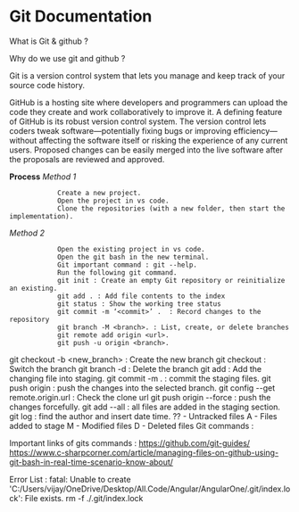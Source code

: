 # Git Documentation


What is Git & github ?


Why do we use git and github ?

Git is a version control system that lets you manage and keep track of your source code history.

GitHub is a hosting site where developers and programmers can upload the code they create and work collaboratively to improve it. A defining feature of GitHub is its robust version control system. The version control lets coders tweak software—potentially fixing bugs or improving efficiency—without affecting the software itself or risking the experience of any current users. Proposed changes can be easily merged into the live software after the proposals are reviewed and approved.

**Process**
   *Method 1*
        
                Create a new project.
                Open the project in vs code.
                Clone the repositories (with a new folder, then start the implementation).
                
   *Method 2*
                
                Open the existing project in vs code.
                Open the git bash in the new terminal.
                Git important command : git --help.
                Run the following git command.
                git init : Create an empty Git repository or reinitialize an existing.
                git add . : Add file contents to the index
                git status : Show the working tree status
                git commit -m ‘<commit>’ .  : Record changes to the repository
                git branch -M <branch>. : List, create, or delete branches
                git remote add origin <url>.
                git push -u origin <branch>.

git checkout -b <new_branch> : Create the new branch
git checkout <branch> : Switch the branch
git branch -d  <branch> : Delete the branch
git add <file> : Add the changing file into staging.
git commit -m <commit> . : commit the staging files.
git push origin <branch> : push the changes into the selected branch.
git config --get remote.origin.url : Check the clone url
git push origin <branch> --force : push the changes forcefully.
git add --all : all files are added in the staging section.
 git log : find the author and insert date time.
?? - Untracked files
A - Files added to stage 
M - Modified files 
D - Deleted files
Git commands : 


Important links of gits commands : 
https://github.com/git-guides/
https://www.c-sharpcorner.com/article/managing-files-on-github-using-git-bash-in-real-time-scenario-know-about/



Error List : 
fatal: Unable to create 'C:/Users/vijay/OneDrive/Desktop/All.Code/Angular/AngularOne/.git/index.lock': File exists.
rm -f ./.git/index.lock



